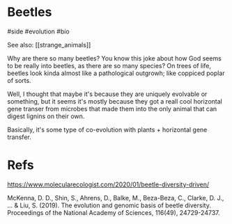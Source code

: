 # Beetles

#side #evolution #bio

See also: [[strange_animals]]

Why are there so many beetles? You know this joke about how God seems to be really into beetles, as there are so many species? On trees of life, beetles look kinda almost like a pathological outgrowh; like coppiced poplar of sorts.

Well, I thought that maybe it's because they are uniquely evolvable or something, but it seems it's mostly because they got a reall cool horizontal gene transer from microbes that made them into the only animal that can digest lignins on their own.

Basically, it's some type of co-evolution with plants + horizontal gene transfer.

# Refs

https://www.molecularecologist.com/2020/01/beetle-diversity-driven/

McKenna, D. D., Shin, S., Ahrens, D., Balke, M., Beza-Beza, C., Clarke, D. J., ... & Liu, S. (2019). The evolution and genomic basis of beetle diversity. Proceedings of the National Academy of Sciences, 116(49), 24729-24737.